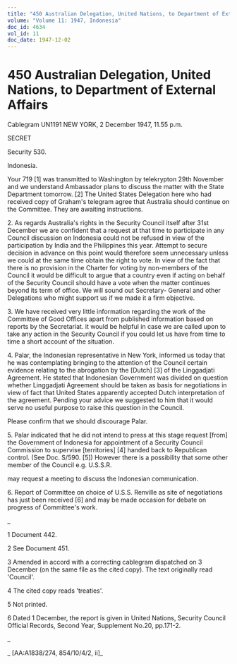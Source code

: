 ```yaml
---
title: "450 Australian Delegation, United Nations, to Department of External Affairs"
volume: "Volume 11: 1947, Indonesia"
doc_id: 4634
vol_id: 11
doc_date: 1947-12-02
---
```


# 450 Australian Delegation, United Nations, to Department of External Affairs

Cablegram UN1191 NEW YORK, 2 December 1947, 11.55 p.m.

SECRET

Security 530.

Indonesia.

Your 719 [1] was transmitted to Washington by telekrypton 29th November and we understand Ambassador plans to discuss the matter with the State Department tomorrow. [2] The United States Delegation here who had received copy of Graham's telegram agree that Australia should continue on the Committee. They are awaiting instructions.

2\. As regards Australia's rights in the Security Council itself after 31st December we are confident that a request at that time to participate in any Council discussion on Indonesia could not be refused in view of the participation by India and the Philippines this year. Attempt to secure decision in advance on this point would therefore seem unnecessary unless we could at the same time obtain the right to vote. In view of the fact that there is no provision in the Charter for voting by non-members of the Council it would be difficult to argue that a country even if acting on behalf of the Security Council should have a vote when the matter continues beyond its term of office. We will sound out Secretary- General and other Delegations who might support us if we made it a firm objective.

3\. We have received very little information regarding the work of the Committee of Good Offices apart from published information based on reports by the Secretariat. it would be helpful in case we are called upon to take any action in the Security Council if you could let us have from time to time a short account of the situation.

4\. Palar, the Indonesian representative in New York, informed us today that he was contemplating bringing to the attention of the Council certain evidence relating to the abrogation by the [Dutch] [3] of the Linggadjati Agreement. He stated that Indonesian Government was divided on question whether Linggadjati Agreement should be taken as basis for negotiations in view of fact that United States apparently accepted Dutch interpretation of the agreement. Pending your advice we suggested to him that it would serve no useful purpose to raise this question in the Council.

Please confirm that we should discourage Palar.

5\. Palar indicated that he did not intend to press at this stage request [from] the Government of Indonesia for appointment of a Security Council Commission to supervise [territories] [4] handed back to Republican control. (See Doc. S/590. [5]) However there is a possibility that some other member of the Council e.g. U.S.S.R.

may request a meeting to discuss the Indonesian communication.

6\. Report of Committee on choice of U.S.S. Renville as site of negotiations has just been received [6] and may be made occasion for debate on progress of Committee's work.

_

1 Document 442.

2 See Document 451.

3 Amended in accord with a correcting cablegram dispatched on 3 December (on the same file as the cited copy). The text originally read 'Council'.

4 The cited copy reads 'treaties'.

5 Not printed.

6 Dated 1 December, the report is given in United Nations, Security Council Official Records, Second Year, Supplement No.20, pp.171-2.

_

_ [AA:A1838/274, 854/10/4/2, ii]_
